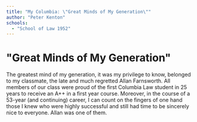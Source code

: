 ```yaml
---
title: "My Columbia: \"Great Minds of My Generation\""
author: "Peter Kenton"
schools:
  - "School of Law 1952"
---
```


# "Great Minds of My Generation"

The greatest mind of my generation, it was my privilege to know, belonged to my classmate, the late and much regretted Allan Farnsworth. All members of our class were proud of the first Columbia Law student in 25 years to receive an A++ in a first year course. Moreover, in the course of a 53-year (and continuing) career, I can count on the fingers of one hand those I knew who were highly successful and still had time to be sincerely nice to everyone. Allan was one of them.
